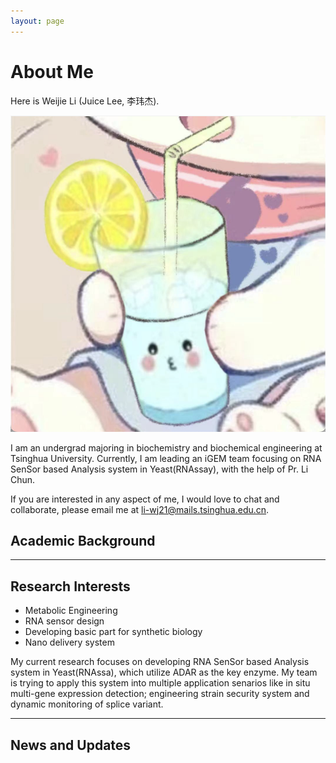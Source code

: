 ```yaml
---
layout: page
---
```


# About Me

Here is Weijie Li (Juice Lee, 李玮杰).

![juice](./juice.png)

I am an undergrad majoring in biochemistry and biochemical engineering at Tsinghua University. Currently, I am leading an iGEM team focusing on RNA SenSor based Analysis system in Yeast(RNAssay), with the help of Pr. Li Chun.

If you are interested in any aspect of me, I would love to chat and collaborate, please email me at li-wj21@mails.tsinghua.edu.cn.

## Academic Background



---

## Research Interests

- Metabolic Engineering
- RNA sensor design
- Developing basic part for synthetic biology
- Nano delivery system

My current research focuses on developing RNA SenSor based Analysis system in Yeast(RNAssa), which utilize ADAR as the key enzyme. My team is trying to apply this system into multiple application senarios like in situ multi-gene expression detection; engineering strain security system and dynamic monitoring of splice variant.

---

## News and Updates



